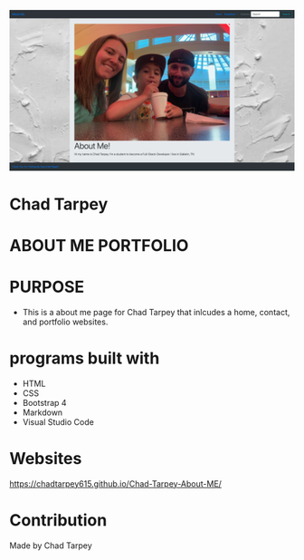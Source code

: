 ![project](./Assets/Images/chad'sabout-me.png)
# Chad Tarpey 

# ABOUT ME PORTFOLIO 

# PURPOSE 
* This is a about me page for Chad Tarpey that inlcudes a home, contact, and portfolio websites.

# programs built with 
* HTML
* CSS
* Bootstrap 4
* Markdown
* Visual Studio Code



# Websites
https://chadtarpey615.github.io/Chad-Tarpey-About-ME/


# Contribution

Made by Chad Tarpey